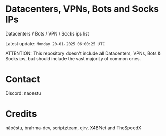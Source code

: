 # Datacenters, VPNs, Bots and Socks IPs
 
Datacenters / Bots / VPN / Socks ips list

Latest update: `Monday 20-01-2025 06:00:25 UTC` 

ATTENTION: This repository doesn't include all Datacenters, VPNs, Bots & Socks ips, 
but should include the vast majority of common ones.

# Contact
Discord: naoestu

# Credits
nãoéstu, brahma-dev, scriptzteam, ejrv, X4BNet and TheSpeedX
